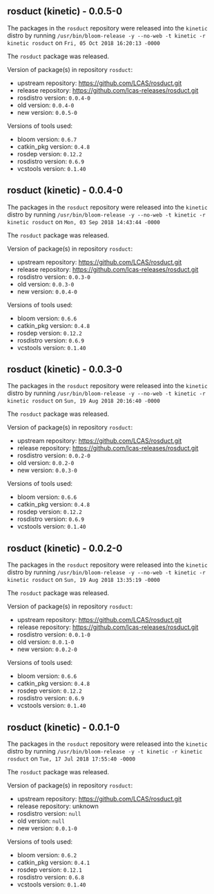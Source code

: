 ## rosduct (kinetic) - 0.0.5-0

The packages in the `rosduct` repository were released into the `kinetic` distro by running `/usr/bin/bloom-release -y --no-web -t kinetic -r kinetic rosduct` on `Fri, 05 Oct 2018 16:20:13 -0000`

The `rosduct` package was released.

Version of package(s) in repository `rosduct`:

- upstream repository: https://github.com/LCAS/rosduct.git
- release repository: https://github.com/lcas-releases/rosduct.git
- rosdistro version: `0.0.4-0`
- old version: `0.0.4-0`
- new version: `0.0.5-0`

Versions of tools used:

- bloom version: `0.6.7`
- catkin_pkg version: `0.4.8`
- rosdep version: `0.12.2`
- rosdistro version: `0.6.9`
- vcstools version: `0.1.40`


## rosduct (kinetic) - 0.0.4-0

The packages in the `rosduct` repository were released into the `kinetic` distro by running `/usr/bin/bloom-release -y --no-web -t kinetic -r kinetic rosduct` on `Mon, 03 Sep 2018 14:43:44 -0000`

The `rosduct` package was released.

Version of package(s) in repository `rosduct`:

- upstream repository: https://github.com/LCAS/rosduct.git
- release repository: https://github.com/lcas-releases/rosduct.git
- rosdistro version: `0.0.3-0`
- old version: `0.0.3-0`
- new version: `0.0.4-0`

Versions of tools used:

- bloom version: `0.6.6`
- catkin_pkg version: `0.4.8`
- rosdep version: `0.12.2`
- rosdistro version: `0.6.9`
- vcstools version: `0.1.40`


## rosduct (kinetic) - 0.0.3-0

The packages in the `rosduct` repository were released into the `kinetic` distro by running `/usr/bin/bloom-release -y --no-web -t kinetic -r kinetic rosduct` on `Sun, 19 Aug 2018 20:16:40 -0000`

The `rosduct` package was released.

Version of package(s) in repository `rosduct`:

- upstream repository: https://github.com/LCAS/rosduct.git
- release repository: https://github.com/lcas-releases/rosduct.git
- rosdistro version: `0.0.2-0`
- old version: `0.0.2-0`
- new version: `0.0.3-0`

Versions of tools used:

- bloom version: `0.6.6`
- catkin_pkg version: `0.4.8`
- rosdep version: `0.12.2`
- rosdistro version: `0.6.9`
- vcstools version: `0.1.40`


## rosduct (kinetic) - 0.0.2-0

The packages in the `rosduct` repository were released into the `kinetic` distro by running `/usr/bin/bloom-release -y --no-web -t kinetic -r kinetic rosduct` on `Sun, 19 Aug 2018 13:35:19 -0000`

The `rosduct` package was released.

Version of package(s) in repository `rosduct`:

- upstream repository: https://github.com/LCAS/rosduct.git
- release repository: https://github.com/lcas-releases/rosduct.git
- rosdistro version: `0.0.1-0`
- old version: `0.0.1-0`
- new version: `0.0.2-0`

Versions of tools used:

- bloom version: `0.6.6`
- catkin_pkg version: `0.4.8`
- rosdep version: `0.12.2`
- rosdistro version: `0.6.9`
- vcstools version: `0.1.40`


## rosduct (kinetic) - 0.0.1-0

The packages in the `rosduct` repository were released into the `kinetic` distro by running `/usr/bin/bloom-release -y -t kinetic -r kinetic rosduct` on `Tue, 17 Jul 2018 17:55:40 -0000`

The `rosduct` package was released.

Version of package(s) in repository `rosduct`:

- upstream repository: https://github.com/LCAS/rosduct.git
- release repository: unknown
- rosdistro version: `null`
- old version: `null`
- new version: `0.0.1-0`

Versions of tools used:

- bloom version: `0.6.2`
- catkin_pkg version: `0.4.1`
- rosdep version: `0.12.1`
- rosdistro version: `0.6.8`
- vcstools version: `0.1.40`


